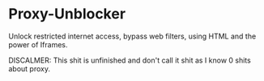 # Proxy-Unblocker
Unlock restricted internet access, bypass web filters, using HTML and the power of Iframes.

DISCALMER: This shit is unfinished and don't call it shit as I know 0 shits about proxy.
